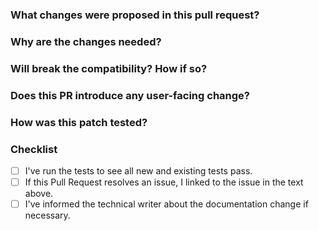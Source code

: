 <!--
Thank you for contributing to **OceanBase**! Please read the [How to Contribute](https://github.com/oceanbase/oceanbase/wiki/how_to_contribute) document **BEFORE** filing this PR.
-->

### What changes were proposed in this pull request?

<!--
Please clarify what changes you are proposing. The purpose of this section is to outline the changes and how this PR fixes the issue. 
If possible, please consider writing useful notes for better and faster reviews in your PR. See the examples below.
  1. If you refactor some codes with changing classes, showing the class hierarchy will help reviewers.
  2. If you fix some nGQL features, you can provide some references.
  3. If there is design documentation, please add the link.
  4. If there is a discussion in the mailing list, please add the link.
-->

### Why are the changes needed?

<!--
Please clarify why the changes are needed. For instance,
  1. If you propose a new API, clarify the use case for a new API.
  2. If you fix a bug, you can clarify why it is a bug.
-->

### Will break the compatibility? How if so?

<!--
Please make sure it do not break the system compatibility, such as
  1. nGQL grammar changes;
  2. RPC protocol can't be compatible with previous;
  3. Storage format; etc.
-->

### Does this PR introduce any user-facing change?

<!--
If yes, please clarify the previous behavior and the change this PR proposes - provide the console output, description and/or an example to show the behavior difference if possible.
If no, write 'No'.
-->

### How was this patch tested?

<!--
If tests were added, say they were added here. Please make sure to add some test cases that check the changes thoroughly including negative and positive cases if possible.
If it was tested in a way different from regular unit tests, please clarify how you tested step by step, ideally copy and paste-able, so that other reviewers can test and check, and descendants can verify in the future.
If tests were not added, please describe why they were not added and/or why it was difficult to add.
-->

### Checklist
<!--Tick the checkbox(es) below to choose what you have done.-->

- [ ] I've run the tests to see all new and existing tests pass.
- [ ] If this Pull Request resolves an issue, I linked to the issue in the text above.
- [ ] I've informed the technical writer about the documentation change if necessary.
